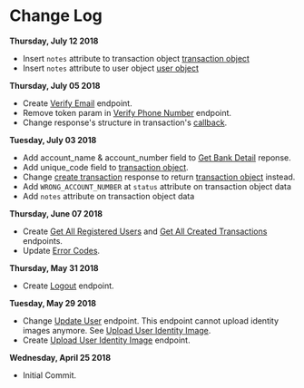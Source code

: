 # Change Log

**Thursday, July 12 2018**

* Insert `notes` attribute to transaction object [transaction object](#transaction-object)
* Insert `notes` attribute to user object [user object](#user-object)

**Thursday, July 05 2018**

* Create [Verify Email](#verify-email) endpoint.
* Remove token param in [Verify Phone Number](#verify-phone-number) endpoint.
* Change response's structure in transaction's [callback](#callback).

**Tuesday, July 03 2018**

* Add account_name & account_number field to [Get Bank Detail](#get-bank-detail) reponse.
* Add unique_code field to [transaction object](#transaction-object).
* Change [create transaction](#create-transaction) response to return [transaction object](#transaction-object) instead.
* Add `WRONG_ACCOUNT_NUMBER` at `status` attribute on transaction object data
* Add `notes`  attribute on transaction object data

**Thursday, June 07 2018**

* Create [Get All Registered Users](#get-all-registered-user) and [Get All Created Transactions](#get-all-created-transaction) endpoints.
* Update [Error Codes](#error-codes).

**Thursday, May 31 2018**

* Create [Logout](#logout) endpoint.

**Tuesday, May 29 2018**

* Change [Update User](#update-user) endpoint. This endpoint cannot upload identity images anymore. See [Upload User Identity Image](#upload-user-identity-image).
* Create [Upload User Identity Image](#upload-user-identity-image) endpoint.

**Wednesday, April 25 2018**

* Initial Commit.
